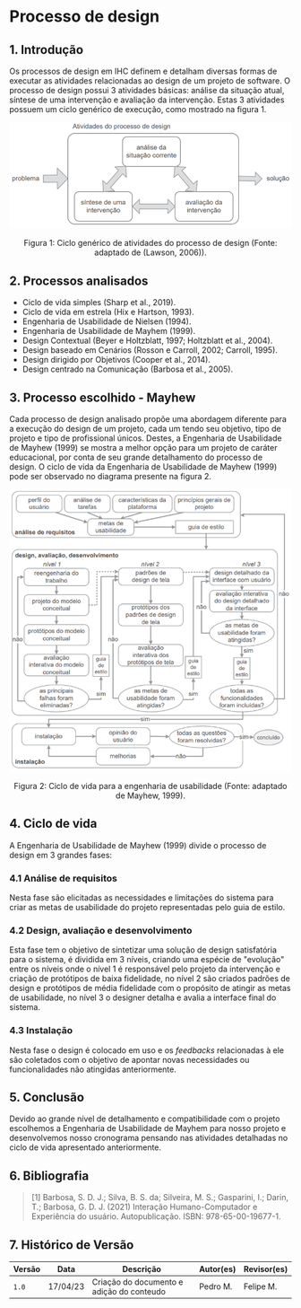 # Processo de design

## 1. Introdução
Os processos de design em IHC definem e detalham diversas formas de executar as atividades relacionadas ao design de um projeto de software. O processo de design possui 3 atividades básicas: análise da situação atual, síntese de uma intervenção e avaliação da intervenção. Estas 3 atividades possuem um ciclo genérico de execução, como mostrado na figura 1.

<center>

![Ciclo genérico de atividades do processo de design](../assets/ProcessoDesign/CicloGenerico.png)

Figura 1: Ciclo genérico de atividades do processo de design (Fonte: adaptado de (Lawson, 2006)).

</center>

## 2. Processos analisados

* Ciclo de vida simples (Sharp et al., 2019).
* Ciclo de vida em estrela (Hix e Hartson, 1993).
* Engenharia de Usabilidade de Nielsen (1994).
* Engenharia de Usabilidade de Mayhem (1999).
* Design Contextual (Beyer e Holtzblatt, 1997; Holtzblatt et al., 2004).
* Design baseado em Cenários (Rosson e Carroll, 2002; Carroll, 1995).
* Design dirigido por Objetivos (Cooper et al., 2014).
* Design centrado na Comunicação (Barbosa et al., 2005).

## 3. Processo escolhido - Mayhew

Cada processo de design analisado propõe uma abordagem diferente para a execução do design de um projeto, cada um tendo seu objetivo, tipo de projeto e tipo de profissional únicos. Destes, a Engenharia de Usabilidade de Mayhew (1999) se mostra a melhor opção para um projeto de caráter educacional, por conta de seu grande detalhamento do processo de design. O ciclo de vida da Engenharia de Usabilidade de Mayhew (1999) pode ser observado no diagrama presente na figura 2.

<center>

![Ciclo de vida para a engenharia de usabilidade](../assets/ProcessoDesign/CicloMayhem.png)

Figura 2: Ciclo de vida para a engenharia de usabilidade (Fonte: adaptado de Mayhew, 1999).

</center>

## 4. Ciclo de vida

A Engenharia de Usabilidade de Mayhew (1999) divide o processo de design em 3 grandes fases:

### 4.1 Análise de requisitos

Nesta fase são elicitadas as necessidades e limitações do sistema para criar as metas de usabilidade do projeto representadas pelo guia de estilo.

### 4.2 Design, avaliação e desenvolvimento

Esta fase tem o objetivo de sintetizar uma solução de design satisfatória para o sistema, é dividida em 3 níveis, criando uma espécie de "evolução" entre os níveis onde o nível 1 é responsável pelo projeto da intervenção e criação de protótipos de baixa fidelidade, no nível 2 são criados padrões de design e protótipos de média fidelidade com o propósito de atingir as metas de usabilidade, no nível 3 o designer detalha e avalia a interface final do sistema.

### 4.3 Instalação

Nesta fase o design é colocado em uso e os _feedbacks_ relacionadas à ele são coletados com o objetivo de apontar novas necessidades ou funcionalidades não atingidas anteriormente.

## 5. Conclusão

Devido ao grande nível de detalhamento e compatibilidade com o projeto escolhemos a Engenharia de Usabilidade de Mayhem para nosso projeto e desenvolvemos nosso cronograma pensando nas atividades detalhadas no ciclo de vida apresentado anteriormente.

## 6. Bibliografia
> [1] Barbosa, S. D. J.; Silva, B. S. da; Silveira, M. S.; Gasparini, I.; Darin, T.; Barbosa, G. D. J. (2021) Interação Humano-Computador e Experiência do usuário. Autopublicação. ISBN: 978-65-00-19677-1. 

## 7. Histórico de Versão

|  Versão  |   Data   |                      Descrição                      |    Autor(es)   |  Revisor(es)  |
| -------- | -------- | --------------------------------------------------- | -------------- | ------------- |
|  `1.0`   | 17/04/23 | Criação do documento e adição do conteudo           | Pedro M. | Felipe M. |